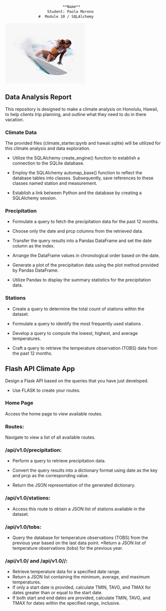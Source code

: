                               **Name**
                       Student: Paola Moreno
                   #  Module 10 / SQLAlchemy
                
![images.jpeg](images.jpeg)

## <a name="Data_Analysis_Report"></a> Data Analysis Report
This repository is designed to make a climate analysis on Honolulu, Hawaii, to help clients trip planning, and outline what they need to do in there vacation.


### <a name="Climate_Data"></a> Climate Data

The provided files (climate_starter.ipynb and hawaii.sqlite) will be utilized for this climate analysis and data exploration.

* Utilize the SQLAlchemy create_engine() function to establish a connection to the SQLite database.

* Employ the SQLAlchemy automap_base() function to reflect the database tables into classes. Subsequently, save references to these classes named station and 
measurement.

* Establish a link between Python and the database by creating a SQLAlchemy session. 

### <a name="Precipitation"></a> Precipitation
* Formulate a query to fetch the precipitation data for the past 12 months.

* Choose only the date and prcp columns from the retrieved data.

* Transfer the query results into a Pandas DataFrame and set the date column as the index.

* Arrange the DataFrame values in chronological order based on the date.

* Generate a plot of the precipitation data using the plot method provided by Pandas DataFrame.

* Utilize Pandas to display the summary statistics for the precipitation data.

### <a name="Stations"></a> Stations

* Create a query to determine the total count of stations within the dataset.

* Formulate a query to identify the most frequently used stations . 

* Develop a query to compute the lowest, highest, and average temperatures.

* Craft a query to retrieve the temperature observation (TOBS) data from the past 12 months.


## <a name="Flash_API"></a> Flash API Climate App 


Design a Flask API based on the queries that you have just developed.

* Use FLASK to create your routes.

### Home Page
Access the home page to view available routes.

### Routes:
Navigate to view a list of all available routes.

### /api/v1.0/precipitation:

* Perform a query to retrieve precipitation data.

* Convert the query results into a dictionary format using date as the key and prcp as the corresponding value.

* Return the JSON representation of the generated dictionary.

### /api/v1.0/stations:

* Access this route to obtain a JSON list of stations available in the dataset.

### /api/v1.0/tobs:

* Query the database for temperature observations (TOBS) from the previous year based on the last data point.
*Return a JSON list of temperature observations (tobs) for the previous year.

### /api/v1.0/<start> and /api/v1.0/<start>/<end>:

* Retrieve temperature data for a specified date range.
* Return a JSON list containing the minimum, average, and maximum temperatures.
* If only a start date is provided, calculate TMIN, TAVG, and TMAX for dates greater than or equal to the start date.
* If both start and end dates are provided, calculate TMIN, TAVG, and TMAX for dates within the specified range, inclusive.

